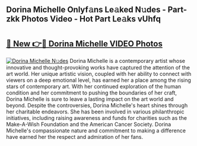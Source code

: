 ## Dorina Michelle Onlyf𝚊ns Le𝚊ked N𝚞des - Part-zkk Photos Video - Hot Part Le𝚊ks vUhfq

# <h2><a href="http://ac21639.deff.icu/?id=Dorina+Michelle">🔗 New 👉🔴 Dorina Michelle VIDEO Photos</a></h2>

[![Dorina Michelle N𝚞des](https://i.imgur.com/rIISA9y.gif)](http://ac21639.deff.icu/?id=Dorina+Michelle)
Dorina Michelle is a contemporary artist whose innovative and thought-provoking works have captured the attention of the art world. Her unique artistic vision, coupled with her ability to connect with viewers on a deep emotional level, has earned her a place among the rising stars of contemporary art. With her continued exploration of the human condition and her commitment to pushing the boundaries of her craft, Dorina Michelle is sure to leave a lasting impact on the art world and beyond. Despite the controversies, Dorina Michelle's heart shines through her charitable endeavors. She has been involved in various philanthropic initiatives, including raising awareness and funds for charities such as the Make-A-Wish Foundation and the American Cancer Society. Dorina Michelle's compassionate nature and commitment to making a difference have earned her the respect and admiration of her fans.
